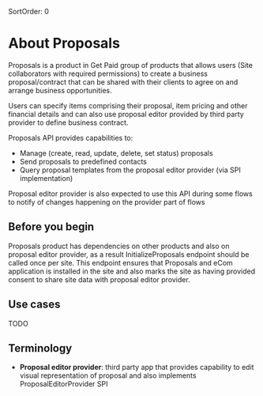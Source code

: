 SortOrder: 0
# About Proposals

Proposals is a product in Get Paid group of products that allows users (Site collaborators with required permissions) to create a 
business proposal/contract that can be shared with their clients to agree on and arrange business opportunities.

Users can specify items comprising their proposal, item pricing and other financial details and can also use proposal editor provided by 
third party provider to define business contract.

Proposals API provides capabilities to:
- Manage (create, read, update, delete, set status) proposals
- Send proposals to predefined contacts
- Query proposal templates from the proposal editor provider (via SPI implementation)

Proposal editor provider is also expected to use this API during some flows to notify of changes happening on the provider part of flows

## Before you begin

Proposals product has dependencies on other products and also on proposal editor provider, as a result InitializeProposals endpoint should be called 
once per site. This endpoint ensures that Proposals and eCom application is installed in the site and also marks the site as having provided 
consent to share site data with proposal editor provider.

## Use cases

[//]: # (> List **use cases** for your API in this section.)
[//]: # (> This section is a simple bullet list.)
[//]: # (>)
[//]: # (> Make sure to cover REST, Velo, and SDK use cases.)
[//]: # (>)
[//]: # (> This helps your tech writer better understand your API)
[//]: # (> and ensures smoother design review and documentation process.)
[//]: # (>)
[//]: # (> **Remember**:)
[//]: # (> Your audience is a developer who isn't familiar with your API and product.)
[//]: # (>)
[//]: # (> Delete this note when you're done.)

TODO

## Terminology

- **Proposal editor provider**: third party app that provides capability to edit visual representation of proposal and also implements ProposalEditorProvider SPI
